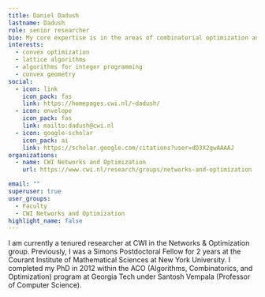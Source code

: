 ```yaml
---
title: Daniel Dadush
lastname: Dadush
role: senior researcher
bio: My core expertise is in the areas of combinatorial optimization and algorithmic game theory. A large part of my research is concerned with the development of efficient algorithms for optimization problems. Another part is about studying the impact of strategic behavior in large distributed systems.
interests:
  - convex optimization
  - lattice algorithms
  - algorithms for integer programming
  - convex geometry
social:
  - icon: link
    icon_pack: fas
    link: https://homepages.cwi.nl/~dadush/
  - icon: envelope
    icon_pack: fas
    link: mailto:dadush@cwi.nl
  - icon: google-scholar
    icon_pack: ai
    link: https://scholar.google.com/citations?user=dD3X2gwAAAAJ
organizations:
  - name: CWI Networks and Optimization
    url: https://www.cwi.nl/research/groups/networks-and-optimization

email: ""
superuser: true
user_groups:
  - Faculty
  - CWI Networks and Optimization
highlight_name: false
---
```


I am currently a tenured researcher at CWI in the Networks & Optimization group. Previously, I was a Simons Postdoctoral Fellow for 2 years at the Courant Institute of Mathematical Sciences at New York University. I completed my PhD in 2012 within the ACO (Algorithms, Combinatorics, and Optimization) program at Georgia Tech under Santosh Vempala (Professor of Computer Science).

